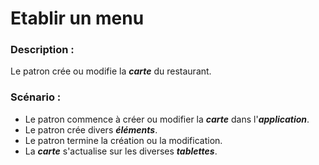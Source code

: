 # Etablir un menu

### Description :

Le patron crée ou modifie la ***carte*** du restaurant.

### Scénario :

- Le patron commence à créer ou modifier la ***carte*** dans l'***application***.
- Le patron crée divers ***éléments***.
- Le patron termine la création ou la modification.
- La ***carte*** s'actualise sur les diverses ***tablettes***.
